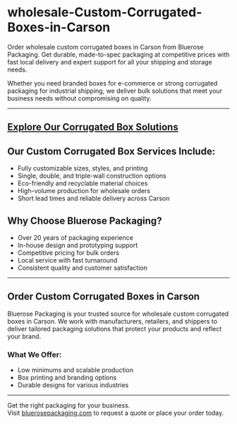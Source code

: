 # wholesale-Custom-Corrugated-Boxes-in-Carson

Order wholesale custom corrugated boxes in Carson from Bluerose Packaging. Get durable, made-to-spec packaging at competitive prices with fast local delivery and expert support for all your shipping and storage needs.

Whether you need branded boxes for e-commerce or strong corrugated packaging for industrial shipping, we deliver bulk solutions that meet your business needs without compromising on quality.

---
[Explore Our Corrugated Box Solutions](https://www.bluerosepackaging.com/product-category/custom-products/wholesale-custom-corrugated-boxes/)
---

## Our Custom Corrugated Box Services Include:

- Fully customizable sizes, styles, and printing  
- Single, double, and triple-wall construction options  
- Eco-friendly and recyclable material choices  
- High-volume production for wholesale orders  
- Short lead times and reliable delivery across Carson  

## Why Choose Bluerose Packaging?

- Over 20 years of packaging experience  
- In-house design and prototyping support  
- Competitive pricing for bulk orders  
- Local service with fast turnaround  
- Consistent quality and customer satisfaction  

---

## Order Custom Corrugated Boxes in Carson

Bluerose Packaging is your trusted source for wholesale custom corrugated boxes in Carson. We work with manufacturers, retailers, and shippers to deliver tailored packaging solutions that protect your products and reflect your brand.

### What We Offer:

- Low minimums and scalable production  
- Box printing and branding options  
- Durable designs for various industries  

---

Get the right packaging for your business.  
Visit [bluerosepackaging.com](https://www.bluerosepackaging.com) to request a quote or place your order today.

